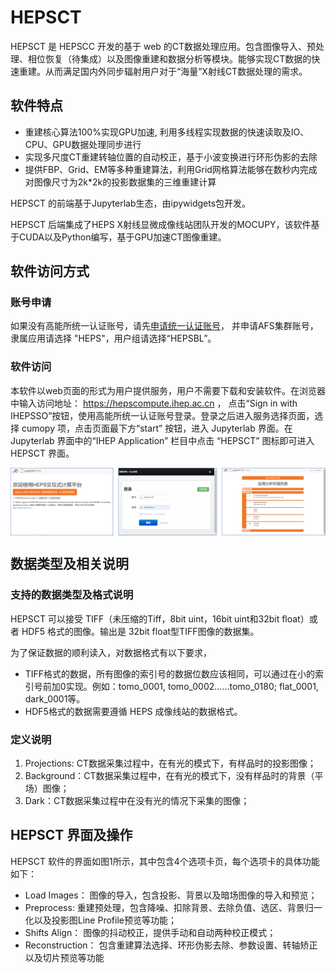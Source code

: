 # HEPSCT

HEPSCT 是 HEPSCC 开发的基于 web 的CT数据处理应用。包含图像导入、预处理、相位恢复（待集成）以及图像重建和数据分析等模块。能够实现CT数据的快速重建。从而满足国内外同步辐射用户对于“海量”X射线CT数据处理的需求。 

## 软件特点 

* 重建核心算法100%实现GPU加速, 利用多线程实现数据的快速读取及IO、CPU、GPU数据处理同步进行 
* 实现多尺度CT重建转轴位置的自动校正，基于小波变换进行环形伪影的去除  
* 提供FBP、Grid、EM等多种重建算法，利用Grid网格算法能够在数秒内完成对图像尺寸为2k*2k的投影数据集的三维重建计算 

HEPSCT 的前端基于Jupyterlab生态，由ipywidgets包开发。

HEPSCT 后端集成了HEPS X射线显微成像线站团队开发的MOCUPY，该软件基于CUDA以及Python编写，基于GPU加速CT图像重建。


## 软件访问方式

### 账号申请
如果没有高能所统一认证账号，请先[申请统一认证账号](http://login.ihep.ac.cn/)， 并申请AFS集群账号，隶属应用请选择 "HEPS"，用户组请选择“HEPSBL”。

### 软件访问
本软件以web页面的形式为用户提供服务，用户不需要下载和安装软件。在浏览器中输入访问地址： https://hepscompute.ihep.ac.cn ， 点击“Sign in with IHEPSSO”按钮，使用高能所统一认证账号登录。登录之后进入服务选择页面，选择 cumopy 项，点击页面最下方“start” 按钮，进入 Jupyterlab 界面。在 Jupyterlab 界面中的“IHEP Application” 栏目中点击 “HEPSCT” 图标即可进入 HEPSCT 界面。

<img src="../images/imaging/login.png" align=center />


## 数据类型及相关说明

### 支持的数据类型及格式说明

HEPSCT 可以接受 TIFF（未压缩的Tiff，8bit uint，16bit uint和32bit float）或者 HDF5 格式的图像。输出是 32bit float型TIFF图像的数据集。

为了保证数据的顺利读入，对数据格式有以下要求，
-  TIFF格式的数据，所有图像的索引号的数据位数应该相同，可以通过在小的索引号前加0实现。例如：tomo_0001, tomo_0002……tomo_0180; flat_0001, dark_0001等。
-  HDF5格式的数据需要遵循 HEPS 成像线站的数据格式。

### 定义说明

1. Projections: CT数据采集过程中，在有光的模式下，有样品时的投影图像；
2. Background：CT数据采集过程中，在有光的模式下，没有样品时的背景（平场）图像；
3. Dark：CT数据采集过程中在没有光的情况下采集的图像；


## HEPSCT 界面及操作

HEPSCT 软件的界面如图1所示，其中包含4个选项卡页，每个选项卡的具体功能如下：

- Load Images： 图像的导入，包含投影、背景以及暗场图像的导入和预览；
- Preprocess: 重建预处理，包含降噪、扣除背景、去除负值、选区、背景归一化以及投影图Line Profile预览等功能；
- Shifts Align： 图像的抖动校正，提供手动和自动两种校正模式；
- Reconstruction： 包含重建算法选择、环形伪影去除、参数设置、转轴矫正以及切片预览等功能
